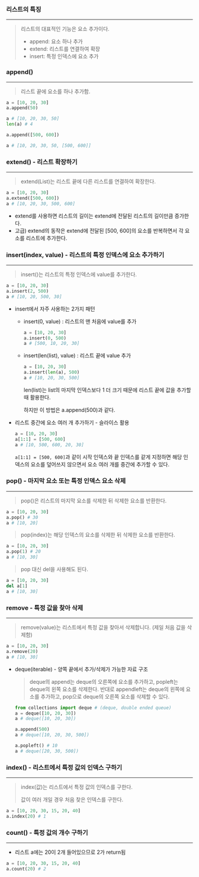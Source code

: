 ### 리스트의 특징

---

>   리스트의 대표적인 기능은 요소 추가이다.
>
>   -   append: 요소 하나 추가
>   -   extend: 리스트를 연결하여 확장
>   -   insert: 특정 인덱스에 요소 추가



### append()

---

>   리스트 끝에 요소를 하나 추가함.

```python
a = [10, 20, 30]
a.append(50)

a # [10, 20, 30, 50]
len(a) # 4

a.append([500, 600])

a # [10, 20, 30, 50, [500, 600]]
```



### extend() - 리스트 확장하기

---

>   extend(List)는 리스트 끝에 다른 리스트를 연결하여 확장한다.

```python
a = [10, 20, 30]
a.extend([500, 600])
a # [10, 20, 30, 500, 600]
```

-   extend를 사용하면 리스트의 길이는 extend에 전달된 리스트의 길이만큼 증가한다.
-   고급) extend의 동작은 extend에 전달된 [500, 600]의 요소를 반복하면서 각 요소를 리스트에 추가한다.



### insert(index, value) - 리스트의 특정 인덱스에 요소 추가하기

---

>   insert()는 리스트의 특정 인덱스에 value를 추가한다.

```python
a = [10, 20, 30]
a.insert(2, 500)
a # [10, 20, 500, 30]
```



-   insert에서 자주 사용하는 2가지 패턴

    -   insert(0, value) : 리스트의 맨 처음에 value를 추가

        ```python
        a = [10, 20, 30]
        a.insert(0, 500)
        a # [500, 10, 20, 30]
        ```

    -   insert(len(list), value) : 리스트 끝에 value 추가

        ```python
        a = [10, 20, 30]
        a.insert(len(a), 500)
        a # [10, 20, 30, 500]
        ```

        len(list)는 list의 마지막 인덱스보다 1 더 크기 때문에 리스트 끝에 값을 추가할 때 활용한다.

        하지만 이 방법은 a.append(500)과 같다.

-   리스트 중간에 요소 여러 개 추가하기 - 슬라이스 활용

    ```python
    a = [10, 20, 30]
    a[1:1] = [500, 600]
    a # [10, 500, 600, 20, 30]
    ```

    `a[1:1] = [500, 600]`과 같이 시작 인덱스와 끝 인덱스를 같게 지정하면 해당 인덱스의 요소를 덮어쓰지 않으면서 요소 여러 개를 중간에 추가할 수 있다.



### pop() - 마지막 요소 또는 특정 인덱스 요소 삭제

---

>   pop()은 리스트의 마지막 요소를 삭제한 뒤 삭제한 요소를 반환한다.

```python
a = [10, 20, 30]
a.pop() # 30
a # [10, 20]
```

>   pop(index)는 해당 인덱스의 요소를 삭제한 뒤 삭제한 요소를 반환한다.

```python
a = [10, 20, 30]
a.pop(1) # 20
a # [10, 30]
```

>   pop 대신 del을 사용해도 된다.

```python
a = [10, 20, 30]
del a[1]
a # [10, 30]
```



### remove - 특정 값을 찾아 삭제

---

>   remove(value)는 리스트에서 특정 값을 찾아서 삭제합니다. (제일 처음 값을 삭제함)

```python
a = [10, 20, 30]
a.remove(20)
a # [10, 30]
```



-   deque(iterable) - 양쪽 끝에서 추가/삭제가 가능한 자료 구조

    >   deque의 append는 deque의 오른쪽에 요소를 추가하고, popleft는 deque의 왼쪽 요소를 삭제한다. 반대로 appendleft는 deque의 왼쪽에 요소를 추가하고, pop으로 deque의 오른쪽 요소를 삭제할 수 있다.

    ```python
    from collections import deque # (deque, double ended queue)
    a = deque([10, 20, 30])
    a # deque([10, 20, 30])
    
    a.append(500)
    a # deque([10, 20, 30, 500])
    
    a.popleft() # 10
    a # deque([20, 30, 500])
    
    ```

    

### index() - 리스트에서 특정 값의 인덱스 구하기

---

>   index(값)는 리스트에서 특정 값의 인덱스를 구한다. 
>
>   값이 여러 개일 경우 처음 찾은 인덱스를 구한다.

````python
a = [10, 20, 30, 15, 20, 40]
a.index(20) # 1
````



### count() - 특정 값의 개수 구하기

---

-   리스트 a에는 20이 2개 들어있으므로 2가 return됨

```python
a = [10, 20, 30, 15, 20, 40]
a.count(20) # 2
```









